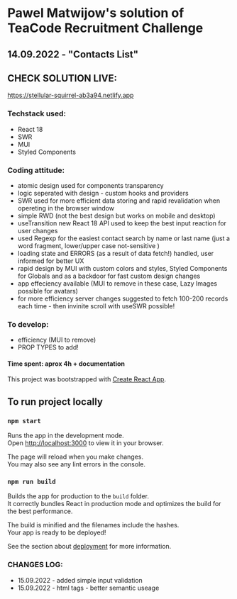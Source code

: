 # Pawel Matwijow's solution of TeaCode Recruitment Challenge
## 14.09.2022 - "Contacts List"


## CHECK SOLUTION LIVE:
https://stellular-squirrel-ab3a94.netlify.app


### Techstack used:

- React 18
- SWR
- MUI
- Styled Components

### Coding attitude:

- atomic design used for components transparency
- logic seperated with design - custom hooks and providers
- SWR used for more efficient data storing and rapid revalidation when opereting in the browser window
- simple RWD (not the best design but works on mobile and desktop)
- useTransition new React 18 API used to keep the best input reaction for user changes
- used Regexp for the easiest contact search by name or last name (just a word fragment, lower/upper case not-sensitive )
- loading state and ERRORS (as a result of data fetch!) handled, user informed for better UX
- rapid design by MUI with custom colors and styles, Styled Components for Globals and as a backdoor for fast custom design changes
- app effeciency available (MUI to remove in these case, Lazy Images possible for avatars)
- for more efficiency server changes suggested to fetch 100-200 records each time - then invinite scroll with useSWR possible!

### To develop:
- efficiency (MUI to remove)
- PROP TYPES to add!

#### Time spent: aprox 4h + documentation



This project was bootstrapped with [Create React App](https://github.com/facebook/create-react-app).

## To run project locally


### `npm start`

Runs the app in the development mode.\
Open [http://localhost:3000](http://localhost:3000) to view it in your browser.

The page will reload when you make changes.\
You may also see any lint errors in the console.


### `npm run build`

Builds the app for production to the `build` folder.\
It correctly bundles React in production mode and optimizes the build for the best performance.

The build is minified and the filenames include the hashes.\
Your app is ready to be deployed!

See the section about [deployment](https://facebook.github.io/create-react-app/docs/deployment) for more information.

### CHANGES LOG:
- 15.09.2022 - added simple input validation 
- 15.09.2022 - html tags - better semantic useage 

